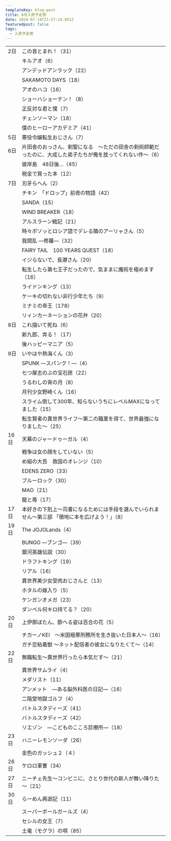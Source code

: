 ```yaml
---
templateKey: blog-post
title: 8月入荷予定表
date: 2024-07-18T21:57:14.051Z
featuredpost: false
tags:
  - 入荷予定表
---
```



<!--\[if !mso]>
<style>
v\:* {behavior:url(#default#VML);}
o\:* {behavior:url(#default#VML);}
x\:* {behavior:url(#default#VML);}
.shape {behavior:url(#default#VML);}
</style>
<!\[endif]-->

|                        |                                                         |
| ---------------------- | ------------------------------------------------------- |
| <!--StartFragment-->2日 | この音とまれ！（31）                                             |
| 　                      | キルアオ（6）                                                 |
| 　                      | アンデッドアンラック（22）                                          |
| 　                      | SAKAMOTO DAYS（18）                                       |
| 　                      | アオのハコ（16）                                               |
| 　                      | ショーハショーテン！（8）                                           |
| 　                      | 正反対な君と僕（7）                                              |
| 　                      | チェンソーマン（18）                                             |
| 　                      | 僕のヒーローアカデミア（41）                                         |
| 5日                     | 悪役令嬢転生おじさん（7）                                           |
| 6日                     | 片田舎のおっさん、剣聖になる　～ただの田舎の剣術師範だったのに、大成した弟子たちが俺を放ってくれない件～（6） |
| 　                      | 彼岸島　48日後…（45）                                           |
| 　                      | 税金で買った本（12）                                             |
| 7日                     | 刃牙らへん（2）                                                |
| 　                      | チキン　「ドロップ」前夜の物語（42）                                     |
| 　                      | SANDA（15）                                               |
| 　                      | WIND BREAKER（18）                                        |
| 　                      | アルスラーン戦記（21）                                            |
| 　                      | 時々ボソッとロシア語でデレる隣のアーリャさん（5）                               |
| 　                      | 我間乱 ―修羅―（32）                                            |
| 　                      | FAIRY TAIL　100 YEARS QUEST（18）                          |
| 　                      | イジらないで、長瀞さん（20）                                         |
| 　                      | 転生したら第七王子だったので、気ままに魔術を極めます（16）                          |
| 　                      | ライドンキング（13）                                             |
| 　                      | ケーキの切れない非行少年たち（9）                                       |
| 　                      | ミナミの帝王（178）                                             |
| 　                      | リィンカーネーションの花弁（20）                                       |
| 8日                     | これ描いて死ね（6）                                              |
| 　                      | 新九郎、奔る！（17）                                             |
| 　                      | 後ハッピーマニア（5）                                             |
| 9日                     | いやはや熱海くん（3）                                             |
| 　                      | SPUNK ―スパンク！―（4）                                        |
| 　                      | 七つ屋志のぶの宝石匣（22）                                          |
| 　                      | うるわしの宵の月（8）                                             |
| 　                      | 月刊少女野崎くん（16）                                            |
| 　                      | スライム倒して300年、知らないうちにレベルMAXになってました（15）                    |
| 　                      | 転生賢者の異世界ライフ～第二の職業を得て、世界最強になりました～（25）                    |
| 16日                    | 天幕のジャードゥーガル（4）                                          |
| 　                      | 戦争は女の顔をしていない（5）                                         |
| 　                      | め組の大吾　救国のオレンジ（10）                                       |
| 　                      | EDENS ZERO（33）                                          |
| 　                      | ブルーロック（30）                                              |
| 　                      | MAO（21）                                                 |
| 　                      | 龍と苺（17）                                                 |
| 17日                    | 本好きの下剋上～司書になるためには手段を選んでいられません～第三部 「領地に本を広げよう！」（8）       |
| 19日                    | The JOJOLands（4）                                        |
| 　                      | BUNGO ―ブンゴ―（39）                                         |
| 　                      | 銀河英雄伝説（30）                                              |
| 　                      | ドラフトキング（19）                                             |
| 　                      | リアル（16）                                                 |
| 　                      | 異世界美少女受肉おじさんと（13）                                       |
| 　                      | ホタルの嫁入り（5）                                              |
| 　                      | ケンガンオメガ（23）                                             |
| 　                      | ダンベル何キロ持てる？（20）                                         |
| 20日                    | 上伊那ぼたん、酔へる姿は百合の花（5）                                     |
| 　                      | チカーノKEI　～米国極悪刑務所を生き抜いた日本人～（16）                          |
| 　                      | ガチ恋粘着獣 ～ネット配信者の彼女になりたくて～（14）                            |
| 22日                    | 無職転生～異世界行ったら本気だす～（21）                                   |
| 　                      | 異世界サムライ（4）                                              |
| 　                      | メダリスト（11）                                               |
| 　                      | アンメット　―ある脳外科医の日記―（16）                                   |
| 　                      | 二階堂地獄ゴルフ（4）                                             |
| 　                      | バトルスタディーズ（41）                                           |
| 　                      | バトルスタディーズ（42）                                           |
| 　                      | リエゾン　―こどものこころ診療所―（18）                                   |
| 23日                    | ハニーレモンソーダ（26）                                           |
| 　                      | 金色のガッシュ２（４）                                             |
| 26日                    | ケロロ軍曹（34）                                               |
| 27日                    | ニーチェ先生～コンビニに、さとり世代の新人が舞い降りた～（21）                        |
| 30日                    | らーめん再遊記（11）                                             |
| 　                      | スーパーボールガールズ（4）                                          |
| 　                      | セシルの女王（7）                                               |
| 　                      | 土竜（モグラ）の唄（85）<!--EndFragment-->                         |